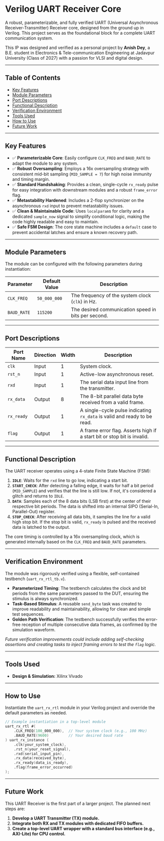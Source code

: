 # Verilog UART Receiver Core

A robust, parameterizable, and fully verified UART (Universal Asynchronous Receiver-Transmitter) Receiver core, designed from the ground up in Verilog. This project serves as the foundational block for a complete UART communication system.

This IP was designed and verified as a personal project by **Anish Dey**, a B.E. student in Electronics & Tele-communication Engineering at Jadavpur University (Class of 2027) with a passion for VLSI and digital design.

---

## Table of Contents
- [Key Features](#key-features)
- [Module Parameters](#module-parameters)
- [Port Descriptions](#port-descriptions)
- [Functional Description](#functional-description)
- [Verification Environment](#verification-environment)
- [Tools Used](#tools-used)
- [How to Use](#how-to-use)
- [Future Work](#future-work)

---

## Key Features
- ✅ **Parameterizable Core**: Easily configure `CLK_FREQ` and `BAUD_RATE` to adapt the module to any system.
- ✅ **Robust Oversampling**: Employs a 16x oversampling strategy with consistent mid-bit sampling (`MID_SAMPLE = 7`) for high noise immunity and timing margin.
- ✅ **Standard Handshaking**: Provides a clean, single-cycle `rx_ready` pulse for easy integration with downstream modules and a robust `frame_error` flag.
- ✅ **Metastability Hardened**: Includes a 2-flop synchronizer on the asynchronous `rxd` input to prevent metastability issues.
- ✅ **Clean & Maintainable Code**: Uses `localparam`s for clarity and a dedicated `sample_now` signal to simplify conditional logic, making the code highly readable and easy to maintain.
- ✅ **Safe FSM Design**: The core state machine includes a `default` case to prevent accidental latches and ensure a known recovery path.

---

## Module Parameters

The module can be configured with the following parameters during instantiation:

| Parameter   | Default Value | Description                                        |
|-------------|---------------|----------------------------------------------------|
| `CLK_FREQ`  | `50_000_000`  | The frequency of the system clock (`clk`) in Hz.   |
| `BAUD_RATE` | `115200`      | The desired communication speed in bits per second. |

---

## Port Descriptions

| Port Name        | Direction | Width | Description                                                                 |
|------------------|-----------|-------|-----------------------------------------------------------------------------|
| `clk`            | Input     | 1     | System clock.                                                               |
| `rst_n`          | Input     | 1     | Active-low asynchronous reset.                                              |
| `rxd`            | Input     | 1     | The serial data input line from the transmitter.                            |
| `rx_data`        | Output    | 8     | The 8-bit parallel data byte received from a valid frame.                   |
| `rx_ready`       | Output    | 1     | A single-cycle pulse indicating `rx_data` is valid and ready to be read.    |
| `flag`           | Output    | 1     | A frame error flag. Asserts high if a start bit or stop bit is invalid.     |

---

## Functional Description

The UART receiver operates using a 4-state Finite State Machine (FSM):

1.  **`IDLE`**: Waits for the `rxd` line to go low, indicating a start bit.
2.  **`START_CHECK`**: After detecting a falling edge, it waits for half a bit period (`MID_SAMPLE`) and verifies that the line is still low. If not, it's considered a glitch and returns to `IDLE`.
3.  **`DATA`**: Samples each of the 8 data bits (LSB first) at the center of their respective bit periods. The data is shifted into an internal SIPO (Serial-In, Parallel-Out) register.
4.  **`STOP_CHECK`**: After receiving all data bits, it samples the line for a valid high stop bit. If the stop bit is valid, `rx_ready` is pulsed and the received data is latched to the output.

The core timing is controlled by a 16x oversampling clock, which is generated internally based on the `CLK_FREQ` and `BAUD_RATE` parameters.

---

## Verification Environment

The module was rigorously verified using a flexible, self-contained testbench (`uart_rx_rtl_tb.v`).

- **Parameterized Timing**: The testbench calculates the clock and bit periods from the same parameters passed to the DUT, ensuring the stimulus is always synchronized.
- **Task-Based Stimulus**: A reusable `send_byte` task was created to improve readability and maintainability, allowing for clean and simple test sequences.
- **Golden Path Verification**: The testbench successfully verifies the error-free reception of multiple consecutive data frames, as confirmed by the simulation waveform.

*Future verification improvements could include adding self-checking assertions and creating tasks to inject framing errors to test the `flag` logic.*

---

## Tools Used
- **Design & Simulation:** Xilinx Vivado

---

## How to Use

Instantiate the `uart_rx_rtl` module in your Verilog project and override the default parameters as needed.

```verilog
// Example instantiation in a top-level module
uart_rx_rtl #(
    .CLK_FREQ(100_000_000),  // Your system clock (e.g., 100 MHz)
    .BAUD_RATE(9600)         // Your desired baud rate
) uart_rx_instance (
    .clk(your_system_clock),
    .rst_n(your_reset_signal),
    .rxd(serial_input_pin),
    .rx_data(received_byte),
    .rx_ready(data_is_ready),
    .flag(frame_error_occurred)
);
```

---

## Future Work

This UART Receiver is the first part of a larger project. The planned next steps are:
1.  **Develop a UART Transmitter (TX) module.**
2.  **Integrate both RX and TX modules with dedicated FIFO buffers.**
3.  **Create a top-level UART wrapper with a standard bus interface (e.g., AXI-Lite) for CPU control.**
